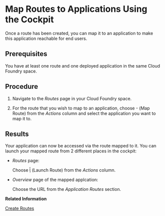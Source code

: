 <!-- loiob25cf8a1eeeb4d7d85a009027aad66c1 -->

<link rel="stylesheet" type="text/css" href="../css/sap-icons.css"/>

# Map Routes to Applications Using the Cockpit

Once a route has been created, you can map it to an application to make this application reachable for end users.



<a name="loiob25cf8a1eeeb4d7d85a009027aad66c1__prereq_lpw_gfq_43b"/>

## Prerequisites

You have at least one route and one deployed application in the same Cloud Foundry space.



## Procedure

1.  Navigate to the *Routes* page in your Cloud Foundry space.

2.  For the route that you wish to map to an application, choose <span class="SAP-icons"></span> \(Map Route\) from the *Actions* column and select the application you want to map it to.




<a name="loiob25cf8a1eeeb4d7d85a009027aad66c1__result_ugl_qlq_43b"/>

## Results

Your application can now be accessed via the route mapped to it. You can launch your mapped route from 2 different places in the cockpit:

-   *Routes* page:

    Choose <span class="SAP-icons"></span> \(Launch Route\) from the *Actions* column.

-   *Overview* page of the mapped applcation:

    Choose the URL from the *Application Routes* section.


**Related Information**  


[Create Routes](create-routes-9fddeea.md "You can configure the URLs through which end users can reach your applications.")

